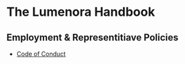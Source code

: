 # The Lumenora Handbook

## Employment & Representitiave Policies

- [Code of Conduct](https://github.com/nylas/handbook/blob/master/Employment%20Policies/Code%20of%20Conduct.md)